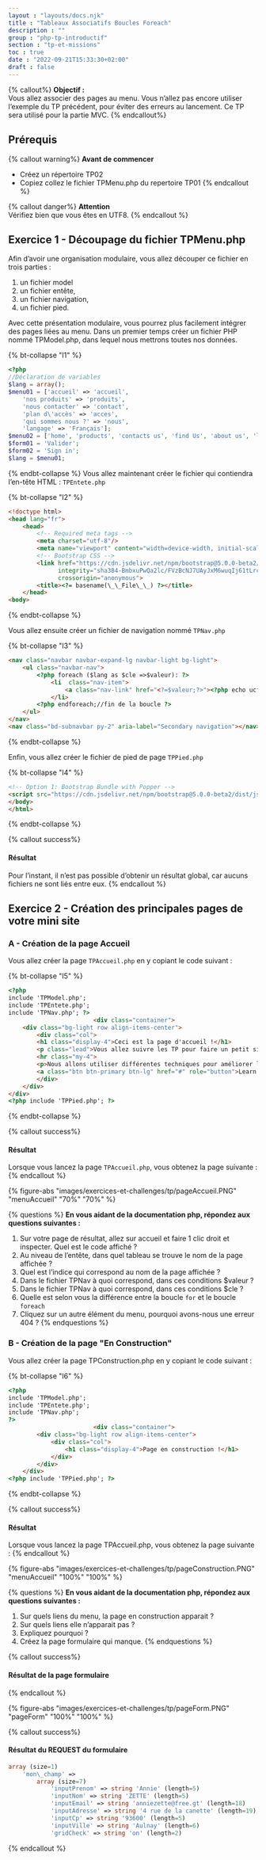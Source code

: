 ```yaml
---
layout : "layouts/docs.njk"
title : "Tableaux Associatifs Boucles Foreach"
description : ""
group : "php-tp-introductif"
section : "tp-et-missions"
toc : true
date : "2022-09-21T15:33:30+02:00"
draft : false
---
```

{% callout%}
**Objectif :**  
Vous allez associer des pages au menu. Vous n’allez pas encore utiliser l’exemple du TP précédent, pour éviter des
erreurs au lancement. Ce TP sera utilisé pour la partie MVC.
{% endcallout%}

## Prérequis
{% callout warning%}
**Avant de commencer**
- Créez un répertoire TP02
- Copiez collez le fichier TPMenu.php du repertoire TP01
  {% endcallout %}

{% callout danger%}
**Attention**  
Vérifiez bien que vous êtes en UTF8.
{% endcallout %}


## Exercice 1 - Découpage du fichier TPMenu.php
Afin d’avoir une organisation modulaire, vous allez découper ce fichier en trois parties :

1. un fichier model
2. un fichier entête,
3. un fichier navigation,
4. un fichier pied.

Avec cette présentation modulaire, vous pourrez plus facilement intégrer des pages liées au menu.
Dans un premier temps créer un fichier PHP nommé TPModel.php, dans lequel nous mettrons toutes nos données.

{% bt-collapse "I1" %}
```php
<?php
//Déclaration de variables
$lang = array();
$menu01 = ['accueil' => 'accueil',
    'nos produits' => 'produits',
    'nous contacter' => 'contact',
    'plan d\'accès' => 'acces',
    'qui sommes nous ?' => 'nous',
    'langage' => 'Français'];
$menu02 = ['home', 'products', 'contacts us', 'find Us', 'about us', 'language'];
$form01 = 'Valider';
$form02 = 'Sign in';
$lang = $menu01;
```
{% endbt-collapse %}
Vous allez maintenant créer le fichier qui contiendra l’en-tête HTML : `TPEntete.php`

{% bt-collapse "I2" %}
```html
<!doctype html>
<head lang="fr">
    <head>
        <!-- Required meta tags -->
        <meta charset="utf-8"/>
        <meta name="viewport" content="width=device-width, initial-scale=1">
        <!-- Bootstrap CSS -->
        <link href="https://cdn.jsdelivr.net/npm/bootstrap@5.0.0-beta2/dist/css/bootstrap.min.css" rel="stylesheet"
              integrity="sha384-BmbxuPwQa2lc/FVzBcNJ7UAyJxM6wuqIj61tLrc4wSX0szH/Ev+nYRRuWlolflfl"
              crossorigin="anonymous">
        <title><?= basename(\_\_File\_\_) ?></title>
    </head>
<body>
```
{% endbt-collapse %}

Vous allez ensuite créer un fichier de navigation nommé `TPNav.php`

{% bt-collapse "I3" %}
```html
<nav class="navbar navbar-expand-lg navbar-light bg-light">
    <ul class="navbar-nav">
        <?php foreach ($lang as $cle =>$valeur): ?>
            <li  class="nav-item">
                <a class="nav-link" href="<?=$valeur;?>"><?php echo ucfirst($cle);?></a>
            </li>
        <?php endforeach;//fin de la boucle ?>
    </ul>
</nav>
<nav class="bd-subnavbar py-2" aria-label="Secondary navigation"></nav>
```
{% endbt-collapse %}

Enfin, vous allez créer le fichier de pied de page `TPPied.php`

{% bt-collapse "I4" %}
```html
<!-- Option 1: Bootstrap Bundle with Popper -->
<script src="https://cdn.jsdelivr.net/npm/bootstrap@5.0.0-beta2/dist/js/bootstrap.bundle.min.js" integrity="sha384-b5kHyXgcpbZJO/tY9Ul7kGkf1S0CWuKcCD38l8YkeH8z8QjE0GmW1gYU5S9FOnJ0" crossorigin="anonymous"></script>
</body>
</html>
```
{% endbt-collapse %}

{% callout success%}
#### Résultat
Pour l’instant, il n’est pas possible d’obtenir un résultat global, car aucuns fichiers ne sont liés entre eux.
{% endcallout %}

## Exercice 2 - Création des principales pages de votre mini site
### A - Création de la page Accueil
Vous allez créer la page `TPAccueil.php` en y copiant le code suivant :

{% bt-collapse "I5" %}
```html
<?php
include 'TPModel.php';
include 'TPEntete.php';
include 'TPNav.php'; ?>
                        <div class="container">
    <div class="bg-light row align-items-center">
        <div class="col">
        <h1 class="display-4">Ceci est la page d'accueil !</h1>
        <p class="lead">Vous allez suivre les TP pour faire un petit site php</p>
        <hr class="my-4">
        <p>Nous allons utiliser différentes techniques pour améliorer la programmation de ce site.</p>
        <a class="btn btn-primary btn-lg" href="#" role="button">Learn more</a>
        </div>
    </div>
</div>
<?php include 'TPPied.php'; ?>
```
{% endbt-collapse %}

{% callout success%}
#### Résultat
Lorsque vous lancez la page `TPAccueil.php`, vous obtenez la page suivante :
{% endcallout %}

{% figure-abs "images/exercices-et-challenges/tp/pageAccueil.PNG" "menuAccueil" "70%" "70%" %}

{% questions %}
**En vous aidant de la documentation php, répondez aux questions suivantes :**
1. Sur votre page de résultat, allez sur accueil et faire 1 clic droit et inspecter. Quel est le code affiché ?
2. Au niveau de l’entête, dans quel tableau se trouve le nom de la page affichée ?
3. Quel est l’indice qui correspond au nom de la page affichée ?
4. Dans le fichier TPNav à quoi correspond, dans ces conditions $valeur ?
5. Dans le fichier TPNav à quoi correspond, dans ces conditions $cle ?
6. Quelle est selon vous la différence entre la boucle `for` et le boucle `foreach`
7. Cliquez sur un autre élément du menu, pourquoi avons-nous une erreur 404 ?
   {% endquestions %}

### B - Création de la page "En Construction"
Vous allez créer la page TPConstruction.php en y copiant le code suivant :

{% bt-collapse "I6" %}
```html
<?php
include 'TPModel.php';
include 'TPEntete.php';
include 'TPNav.php';
?>
                        <div class="container">
        <div class="bg-light row align-items-center">
            <div class="col">
                <h1 class="display-4">Page en construction !</h1>
            </div>
        </div>
    </div>
<?php include 'TPPied.php'; ?>
```
{% endbt-collapse %}


{% callout success%}
#### Résultat
Lorsque vous lancez la page TPAccueil.php, vous obtenez la page suivante :
{% endcallout %}

{% figure-abs "images/exercices-et-challenges/tp/pageConstruction.PNG" "menuAccueil" "100%" "100%" %}

{% questions %}
**En vous aidant de la documentation php, répondez aux questions suivantes :**
1. Sur quels liens du menu, la page en construction apparait ?
2. Sur quels liens elle n’apparait pas ?
3. Expliquez pourquoi ?
4. Créez la page formulaire qui manque.
   {% endquestions %}

{% callout success%}
#### Résultat de la page formulaire
{% endcallout %}

{% figure-abs "images/exercices-et-challenges/tp/pageForm.PNG" "pageForm" "100%" "100%" %}

{% callout success%}
#### Résultat du REQUEST du formulaire
```php
array (size=1)
    'mon\_champ' =>
        array (size=7)
            'inputPrenom' => string 'Annie' (length=5)
            'inputNom' => string 'ZETTE' (length=5)
            'inputEmail' => string 'anniezette@free.gt' (length=18)
            'inputAdresse' => string '4 rue de la canette' (length=19)
            'inputCp' => string '93600' (length=5)
            'inputVille' => string 'Aulnay' (length=6)
            'gridCheck' => string 'on' (length=2)
```
{% endcallout %}
